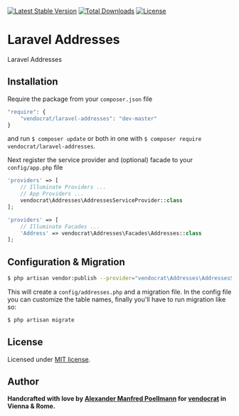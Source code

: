 [![Latest Stable Version](https://poser.pugx.org/vendocrat/laravel-addresses/v/stable)](https://packagist.org/packages/vendocrat/laravel-addresses)
[![Total Downloads](https://poser.pugx.org/vendocrat/laravel-addresses/downloads)](https://packagist.org/packages/vendocrat/laravel-addresses)
[![License](https://poser.pugx.org/vendocrat/laravel-addresses/license)](https://packagist.org/packages/vendocrat/laravel-addresses)

# Laravel Addresses

Laravel Addresses

## Installation

Require the package from your `composer.json` file

```php
"require": {
	"vendocrat/laravel-addresses": "dev-master"
}
```

and run `$ composer update` or both in one with `$ composer require vendocrat/laravel-addresses`.

Next register the service provider and (optional) facade to your `config/app.php` file

```php
'providers' => [
    // Illuminate Providers ...
    // App Providers ...
    vendocrat\Addresses\AddressesServiceProvider::class
];
```

```php
'providers' => [
	// Illuminate Facades ...
    'Address' => vendocrat\Addresses\Facades\Addresses::class
];
```

## Configuration & Migration

```bash
$ php artisan vendor:publish --provider="vendocrat\Addresses\AddressesServiceProvider"
```

This will create a `config/addresses.php` and a migration file. In the config file you can customize the table names, finally you'll have to run migration like so:

```bash
$ php artisan migrate
```

## License

Licensed under [MIT license](http://opensource.org/licenses/MIT).

## Author

**Handcrafted with love by [Alexander Manfred Poellmann](http://twitter.com/AMPoellmann) for [vendocrat](https://vendocr.at) in Vienna &amp; Rome.**